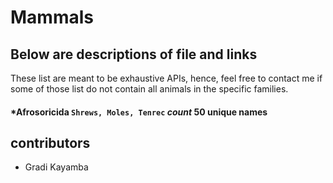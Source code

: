 # Mammals 
## Below are descriptions of file and links

These list are meant to be exhaustive APIs, hence, feel free to contact me if some of those list do not contain all animals in the specific families.

#### *Afrosoricida `Shrews, Moles, Tenrec` _count_ 50 unique names

## contributors
* Gradi Kayamba
